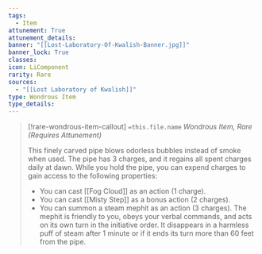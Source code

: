 ```yaml
---
tags:
  - Item
attunement: True
attunement_details: 
banner: "[[Lost-Laboratory-Of-Kwalish-Banner.jpg]]"
banner_lock: True
classes:
icon: LiComponent
rarity: Rare
sources:
  - "[[Lost Laboratory of Kwalish]]"
type: Wondrous Item
type_details: 
---
```

>[!rare-wondrous-item-callout] `=this.file.name`
>*Wondrous Item, Rare (Requires Attunement)*
>
>This finely carved pipe blows odorless bubbles instead of smoke when used. The pipe has 3 charges, and it regains all spent charges daily at dawn. While you hold the pipe, you can expend charges to gain access to the following properties:
>
>* You can cast [[Fog Cloud]] as an action (1 charge).
>* You can cast [[Misty Step]] as a bonus action (2 charges).
>* You can summon a steam mephit as an action (3 charges). The mephit is friendly to you, obeys your verbal commands, and acts on its own turn in the initiative order. It disappears in a harmless puff of steam after 1 minute or if it ends its turn more than 60 feet from the pipe.
>
>
